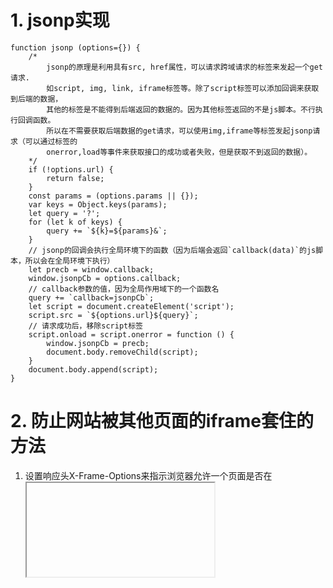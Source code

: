 # 1. jsonp实现

```
function jsonp (options={}) {
	/*
		jsonp的原理是利用具有src, href属性，可以请求跨域请求的标签来发起一个get请求.
		如script, img, link, iframe标签等。除了script标签可以添加回调来获取到后端的数据，
		其他的标签是不能得到后端返回的数据的。因为其他标签返回的不是js脚本。不行执行回调函数。
		所以在不需要获取后端数据的get请求，可以使用img,iframe等标签发起jsonp请求（可以通过标签的
		onerror,load等事件来获取接口的成功或者失败，但是获取不到返回的数据）。
	*/
	if (!options.url) {
		return false;
	}
	const params = (options.params || {});
	var keys = Object.keys(params);
	let query = '?';
	for (let k of keys) {
		query += `${k}=${params}&`;
	}
	// jsonp的回调会执行全局环境下的函数（因为后端会返回`callback(data)`的js脚本，所以会在全局环境下执行）
	let precb = window.callback;
	window.jsonpCb = options.callback;
	// callback参数的值，因为全局作用域下的一个函数名
	query += `callback=jsonpCb`;
	let script = document.createElement('script');
	script.src = `${options.url}${query}`;
	// 请求成功后，移除script标签
	script.onload = script.onerror = function () {
		window.jsonpCb = precb;
		document.body.removeChild(script);
	}
	document.body.append(script);
}
```
# 2. 防止网站被其他页面的iframe套住的方法

1. 设置响应头X-Frame-Options来指示浏览器允许一个页面是否在<iframe><object>等展示标记中显示。
- DENY: 表示该页面不允许在iframe中展示。
- SAMEEORIGIN: 表示该页面可以在同域中展示。
- ALLOW-FROM:URL。表示可以在指定来源的iframe中展示。

2. 通过脚本来控制
```
if (window !== window.top) { // 或者self !==window.top
	// 跳转到自己的网站
	window.location.href = 'http://localhost:8888/bug.html'
}
```

# 3.消除闭包
闭包的主要是要访问父级作用域中的变量，所以要消除闭包，只需要把函数和它的父级作用域一起返回即可。
如：
```
// 闭包
function fun () {
	var a = 11;
	function fn (b) {
		console.log(a + b)
	}
	return fn;
}
// 消除闭包
function fun () {
	var a = 1;
	function fn (b) {
		console.log(a + b);
	}
	return {
		a: 1,
		fn: fn
	};
}
var obj = fun();
obj.fn(1, ...obj);
```

# 4.Promise.all的补丁
```
/*
	@param promises promise对象数组
	@return promise
	当参数数组中的所有的promise状态都resolve时，返回额promise对象才resolve.
	当其中一个的状态reject时，立即reject。
*/
Promise.all = function (arr) {

	return new Promise(function (resolve, reject) {
		if (Object.prototype.toString.call(promises) !== '[object Array]') {
			reject(new TypeError('Promise.all accepts an array'));
		}

		// copy
		const proms = [].concat(arr);
		let remianing = promises.length;
		if (remianing === 0) {
			resolve([]);
		}

		function handleProm (val, i) {
			try {
				// 如果是一个promise对象的话，执行它的then，获取到then的值
				if (val && (typeof val === 'object' || typeof val === 'function')) {
					let then = val.then;
					if (typeof then === 'function') {
						then.call(
							val,
							(data) => {
								// then的值，有可能还是个promise，所以要继续处理
								handleProm(data, i)
							},
							reject
						);
						// 要返回，阻止执行下面的代码，因为它会在下一轮handleProm函数中得到处理
						return;
					}
				}
				proms[i] = val;
				if (--remianing === 0) {
					resolve(proms);
				} 
			} catch (e) {
				reject(e);
			}
		}

		for (let i = 0 ; i < proms.length; i++) {
			handleProm(proms[i], i)
		}
	})
}
```

# 5.Promise.race的补丁
```
/*
	@param promises promise对象数组
	@return promise
	当参数数组中的某一个的promise状态resolve时，返回的promise对象立即resolve.
	当其中一个的状态reject时，也立即reject。
*/
Promise.race = function (arr) {

	return new Promise(function (resolve, reject) {
		if (Object.prototype.toString.call(promises) !== '[object Array]') {
			reject(new TypeError('Promise.all accepts an array'));
		}

		function handleProm (val) {
			try {
				// 如果是一个promise对象的话，执行它的then，获取到then的值
				if (val && (typeof val === 'object' || typeof val === 'function')) {
					let then = val.then;
					if (typeof then === 'function') {
						then.call(
							val,
							(data) => {
								// then的值，有可能还是个promise，所以要继续处理
								handleProm(data)
							},
							reject
						);
						// 要返回，阻止执行下面的代码，因为它会在下一轮handleProm函数中得到处理
						return;
					}
				}
				resolve(val);
			} catch (e) {
				reject(e);
			}
		}

		for (let i = 0 ; i < arr.length; i++) {
			handleProm(arr[i])
		}
		/*
			也可以借助Promise.resolve来实现
			for (let i = 0 ; i < arr.length; i++) {
				Promise.resolve(arr[i]).then(resolve, reject);
			}
		*/
	})
}

```

# 6. Promise.prototype.then的补丁
```
/*
 @param onFulled resolve的回调
 @param onRejeced reject的回调
 @return promise
 调用then的时候，如果promise的状态已经改变，这立即加入到队列中，直到promise的状态改变。
 promise.then返回一个新的promise. 它的状态取决于then的回调中返回的数据。如果是一个promise，
 则要等待该promise状态改变后才能promise
*/

Promise.prototype.then = function (onFulled, onRejeced) {
	// then的回调支持传进的参数不是函数，那么promise的值要传递到下一个then的回调中
	onFulled = typeof onFulled === 'function' ? onFulled : function (val) { return val};
	onRejeced = typeof onRejeced === 'function' ? onRejeced : function (e) { throw e};
	let self = this;
	const p2 =  new Promise(function (resolve, reject) {
		function handleProm (val) {
			if (val === p2) {
				// 避免无限循环
				reject(new TypeError('max stack call'));
			}
			// 确保then的回调只被调用一次
			let done = false;
			if (val && (typeof val === 'object' || typeof val === 'function')) {
				try {
					
					let then = val.then;
					if (typeof then === 'function') {
						then.call(
							val,
							(val) => {
								if (done) {
									return;
								}
								done = true;
								// then的值可能还是一个promise对象，所以要继续处理
								handleProm(val);
							},
							(e) => {
								if (done) {
									return;
								}
								done = true;
								reject(e);
							}
						)
						return;
					}
					resolve(val);
				} catch (e) {
					if (done) {
						return;
					}
					done = true;
					reject(e);
				}
			} else {
				resolve(val)
			}
		}

		if (self.status === 'resolved') {
			setTimeout(() => {
				try {
					let res = onFulled(self.val);
					handleProm(res);
				} catch (e) {
					reject(e);
				}
			}, 0);
		} else if (self.status === 'rejected') {
			setTimeout(() => {
				try {
					let res = onRejeced(self.val);
					handleProm(res);
				} catch (e) {
					reject(e);
				}
				
			}, 0);
		} else {
			self.onFulledCbs.push(() => {
				setTimeout(() => {
					try {
						let res = onFulled(self.val);
						handleProm(res);
					} catch (e) {
						reject(e);
					}
				}, 0);
			})
			self.onRejeced.push(() => {
				setTimeout(() => {
					try {
						let res = onRejeced(self.val);
						handleProm(res);
					} catch (e) {
						reject(e);
					}
				}, 0);
			})
		}
	})
	return p2
}
```
# 7.变量提升和函数提升
1.JavaScript中使用var定义的变量会提升到作用域(块级作用域中定义的，会提升到函数级作用域和全局作用域)的最开头(预解析阶段进行变量的定义).
2.函数的声明会提到提升到函数级作用域和全局作用域，函数的定义会提升到块级作用域的顶部。
如：
```
console.log(a); // undefined

if (true) {
	console.log(a); // undefined
	var a = 999;
}

console.log(a); // 999
```
```
// 函数a的声明提升到了全局作用域
console.log(a) //undefined

if (true) {
	// 函数的定义提升到块级作用域
	console.log(a) // function a
	function a () {}
}

console.log(a) // function a
```

3.函数提升是在块级作用域，但是函数名变量是函数级别的作用域，所以在块级的函数定义(源码中函数声明的位置)的时候，会将变量名同步到函数级作用域（Google浏览器，IE不同）。

如：
```
// 函数a的声明（覆盖了变量a的声明）
var a = 0; // 执行到这里是，赋值为0
console.log(a) // 0
if (true) {
		// 函数a的定义提升到块级作用域
		console.log(a) // function a
		a(); // aaa
		a = 1;
		// 在这个位置，会把函数变量名同步到函数级作用域中，所以全局作用域中a变量的值，
		// 被同步成了1
		function a () {
			console.log('aaa')
		}
		// 这里是块级作用域中的a变量
		a = 21

		console.log('11', a)  // 21
}

console.log('22', a)  // ** 1 **
```
```
// 函数a的声明（覆盖了变量a的声明）
var a = 0; // 执行到这里是，赋值为0
console.log(a) // 0
if (true) {
		// 函数a的定义提升到块级作用域
		console.log(a) // function a
		a(); // aaa
		a = 1;
		// 这里是块级作用域中的a变量
		a = 21
		// 在这个位置，会把函数变量名同步到函数级作用域中，所以全局作用域中a变量的值，
		// 被同步成了21
		function a () {
			console.log('aaa')
		}
		console.log('11', a)  // 21
}

console.log('22', a)  // ** 21 **
```
```
// 函数a的声明（覆盖了变量a的声明）
var a = 0; // 执行到这里是，赋值为0
console.log(window.a, 'wewe') // 0
if (true) {
		console.log(a, window.a) // function a , 0
		// 函数a的定义提升到块级作用域
		a(); // aaa
		a = 1;
		console.log(a, window.a) // 1, 0
		// 在这个位置，会把函数变量名同步到函数级作用域中，所以全局作用域中a变量的值，
		// 被同步成了1
		function a () {
			console.log('aaa')
		}
		console.log(a, window.a) // 1, 1
		// 这里是块级作用域中的a变量
		a = 21

		console.log(a, window.a) // 21, 1
		console.log('11', a) // 21
}

console.log('22', a)  // 1
```

# 8.https页面发起http请求被blocked。
在https的网站发起http请求时，浏览器会认为这个是一个不安全的操作，所以会禁止发起http请求并且报错（IE浏览器会提示，然后由用户决定）.不过这个http请求是get或post请求，或者iframe,script标签的src同样会被blocked。

解决：
1. 如果在https页面中的http资源同时提供了同样https的资源：
	1.可以在页面中使用相对路径去加载资源。
	2.添加<meta http-equiv="Content-Security-Policy" content="upgrade-insecure-requests">标签，然浏览器自动把页面中的http请求替换成对应的https请求。

2.如果https页面中的http请求的资源没有提供https的资源：
	1.添加<meta http-equiv="Content-Security-Policy" content="upgrade-insecure-requests">。然后设置nginx代理把对应的http资源的https请求代理到http请求服务器上。
	2.在https页面上发起某个https请求，然后有https服务器去请求http资源，然后再返回给https请求。不过需要https服务器能够正确代理处理该http请求，如重定向等。



如：nginx代理服务器配置如下：
```
server {
    listen             443 ssl;
    server_name  htps.com;
    #    ssl_session_cache    shared:SSL:1m;
    ssl_session_timeout  2s;
    # 配置https服务器的证书路径。默认为conf文件夹下
    # ca.cer为证书文件, private.pem为私钥文件，存放在conf文件夹下
    ssl_certificate      ca.cer;
    ssl_certificate_key  private.pem;
    
    ssl_protocols TLSv1 TLSv1.1 TLSv1.2;
    ssl_ciphers ECDHE-RSA-AES128-GCM-SHA256:HIGH:!aNULL:!MD5:!RC4:!DHE;
    
	// 会把443端口下的https请求，url为/api开头的都代理到proxy_pass指定的服务器上。
	// 如/api/、/api/a、/api/a/b...等等
    location /api {
		proxy_pass http://localhost:4000;	# 这里代理到http资源服务器上
		add_header 'Access-Control-Allow-Origin' '*';
		add_header 'Access-Control-Allow-Credentials' 'true';
		add_header 'Access-Control-Allow-Methods' 'PUT, GET, POST, DELETE';
		add_header 'Access-Control-Allow-Headers' 'DNT,X-CustomHeader,Keep-Alive,User-Agent,X-Requested-With,If-Modified-Since,Cache-Control,Content-Type';
		# try_files $uri $uri/ /index.html;			
		# root   /data/nginx/html;
		# index index.html index.html;
		# error_page 404 /index.html;
		proxy_set_header Host $host;
        proxy_set_header X-Real-IP $remote_addr;
        proxy_set_header X-Forwarded-For $proxy_add_x_forwarded_for;
        proxy_set_header X-Forwarded-Proto https;
    }
}
```

# 9.OPTIONS请求：
对于跨域请求，浏览器对于非简单的请求会先发起一个OPTIONS预请求。去询问服务器端对于该跨域请求的一些相关的信息，如允许请求的方法，允许跨域请求的Origin,是否需要携带认证信息，允许的Content-Type字段等等。

## 触发OPTIONS请求的条件：
跨域请求并且该请求属于非简单请求。（非跨域的情况下，不会触发OPTIONS请求）
非简单的请求：除了简单请求，就是非简单请求。
简单请求需要同时满足一下条件：
1. 请求的method只能是get，post，head中之一。
2. http请求头限制这几种字段：Accept，Accept-Language,Content-Type,Content-Luanguage,Last-Event-ID。
3. Content-Type字段只能取值之一：application/x-www-form-urlencodes、multipart/form-data、text/plain。

## 节省OPTIONS请求的方式：
1.发起简单的请求
2.服务器设置Access-Control-Max-Age字段。那么当第一次请求该URL时，会发起OPTIONS请求，浏览器会根据返回的Access-Control-Max-Age字段缓存该请求的OPTIONS与请求的响应结果。在缓存有效期内，当再次发起该资源请求时（**URL和Header字段都相同的情况下**），不会再触发OPTIONS请求。

# 10. ...拓展运算符
解构语句中，等号的右边必须是一个对象，或者hi发生运行时错误：如
```
let {...x} = null; //运行时，会发生错误
```
当用于拓展时，不是对象时，会转成对象：
let a = {...null, ...undefined, ...1};
console.log(a) // a => {}
会先把null,undefined,1转成包装对象.然后再拓展，因为他们的包装对象没有自身可遍历的属性，所以a是一个空对象。
但是当拓展到数组时，要求拓展对象要实现itorater遍历接口。否者会报错，如：
let a  = [...null, ...undefined]; // 报错

# 11.值类型转换：
不管是强制类型转换还是隐式类型转换，都会遵循以下的类型转化规则：
## 转成字符串：
1. object转字符串时，会先调用toString/valueof转成基本数据类型(如果不能转成基本数据类型，则报错)，然后再转成字符串。
```
var obj = {
	a: 1
};
// 会优先调用toString方法，如果得到的不是基本数据类型，再调用valueOf方法。如果最后不是基本数据类型，则报错。
obj.__proto__.toString = function () {
	return {};
}

obj.__proto__.valueOf = function () {
	return 456; // 如果返回的不是一个基本数据类型，则报错
}

console.log(String(obj)); // 456
```
2.数字转字符串：转成数字字符串形式。
3.布尔转字符串：false -> 'false'、true -> 'true'。
4.null,undefined: null -> 'null'、undefined -> 'undefined'

## 转成数字
1. object转成数字：和object转成string一样，先把object转成基本数据类型(优先调用valueOf)，然后再转成数字。
2. 字符串转数字：对于数字字符串，转成相应的数字，否者一律转成NaN。
3. Boolean转成数字： false -> 0、true -> 1。
4.** null，undefined: null -> 0, undefined -> NaN**;注意undefined会转成NaN，从内存角度看，null在内存中全为0000，所以转成了数字0，然后undefined是还没有定义，所以不能转成数字，即只能是NaN。
5.Symbol不能转成数字类型，会报错。

## 转成布尔
1.null,undefined,0,-0,"",NaN  ->  false。
2.除了1中的列出的几个值，其他的一律转成true。


## == 号的转化规则。（只有操作符两边的数据类型不相同时，才会发生隐式类型转换）
1.两个object类型直接比较内存地址，不进行类型转换(因为他们的数据类型是相同的)。
2.其中一个是Boolean类型时，会把Boolean转成数字类型。然后再转换比较。
3.null,undefind：null == undefined,除此之外，null,undefined和其他的都不相等(其他的也不会发生类型转换)。
如：
```
var obj = {
	a: 1
}

obj.__proto__.toString = function () {
	return null;
}

obj.__proto__.valueOf = function () {
	return undefined;
}
console.log(null == obj); // false，obj不会进行类型转换.
```
4. 数字和字符串比较时，把字符串转成数字，再进行比较。
5. object和数字或者字符串比较，先把obj转成基本数据类型，然后再进行比较。
```
var obj = {
	a: 1
}

obj.__proto__.toString = function () {
	return undefined;
}

obj.__proto__.valueOf = function () {
	return null;
}
// obj 会转化null基本数据类型，然后比较0，null,因为null之和undefined比较为true,所以结果为false。
console.log(0 == obj); // false
```

# 12. 函数形参与实参arguments的关系：
形参变量和实参arguments对象是两块不同的内存来存储的，他们的联动修改依赖解释器进行同步值操作。
**在函数的内部赋值形参或者实参arguments时，只有在预编译阶段相互对应的参数(即对应位置的形参和实参都存在时，形参和实参总个数可以不等)，并且不存在默认值形参和多余参数时，在运行时，解释器才会进行同步，否者不进行同步。**
如：
```
function fun (a,b,c) {
	console.log(arguments); // { '0': 1, '1': 2 }
	c = 66;
	console.log(arguments[2]); // undefined，不会同步值
	arguments[2] = 55;
	console.log(c); // 66, 也不会同步值

	a = 10;
	console.log(arguments[0]); // 10 会同步值
	console.log(arguments) // { '0': 10, '1': 2, '2': 55 }
}
// 只会同步a,b与arguments[0],arguments[1]
fun(1,2);
```
当出现默认值形参或者剩余形参时，运行时改变形参变量或者arguments，都不会同步值：
```
function fun (a,b,c,d=4/*或者...arg*/) {
	console.log(arguments); // { '0': 1, '1': 2 }
	c = 66;
	console.log(arguments[2]); // undefined，不会同步值
	arguments[2] = 55;
	console.log(c); // 66, 也不会同步值

	a = 10;
	console.log(arguments[0]); // 1 也不会同步值
	arguments[0] = 100;
	console.log(a); // 10 , 不会同步值
	console.log(arguments) // { '0': 100, '1': 2, '2': 55 }
}

fun(1,2);
```

# 13.在各种环境获取全局作用中的this的polyfill
globalThis的术语：globalThis的值为全局作用域中的this值。它和全局对象是不同的概念。
如：在模块作用域中，在全局作用域和开发者的代码之间，存在着一个模块作用域，它隐藏了全局作用域中的this值，所以开发者在模块作用域中的this的值为undefined。

使用的环境：
1.在各种JavaScript环境中都有效，包扣浏览器，worker线程，nodejs，独立的JavaScript引擎二进制文件等。
2.支持立即执行模式，严格模式和JavaScript模块模式。
3.不管代码运行在什么上下文中，它都是有效的。

globalThis的polyfill:
```
(function() {
	if (typeof globalThis === 'object') return;
	Object.prototype.__defineGetter__('__magic__', function() {
		return this;
	});
	__magic__.globalThis = __magic__; // lolwat
	delete Object.prototype.__magic__;
}());

// Your code can use `globalThis` now.
console.log(globalThis);
或者
(function() {
	if (typeof globalThis === 'object') return;
	Object.defineProperty(Object.prototype, '__magic__', {
		get: function() {
		// getter‘setter函数中的this指向全局this，即使在严格模式或者JavaScript模块中
			return this;
		},
		configurable: true // This makes it possible to `delete` the getter later.
	});
	__magic__.globalThis = __magic__; // lolwat
	delete Object.prototype.__magic__;
}());
以下的poylfill是不能使用所有的环境的：
// A naive globalThis shim. Don’t use this!
const getGlobalThis = () => {
	if (typeof globalThis !== 'undefined') return globalThis;
	if (typeof self !== 'undefined') return self;
	if (typeof window !== 'undefined') return window;
	if (typeof global !== 'undefined') return global;
	if (typeof this !== 'undefined') return this;
	throw new Error('Unable to locate global `this`');
};
// Note: `var` is used instead of `const` to ensure `globalThis`
// becomes a global variable (as opposed to a variable in the
// top-level lexical scope) when running in the global scope.
var globalThis = getGlobalThis();
在严格模式下，或者JavaScript模块中是无效的
```